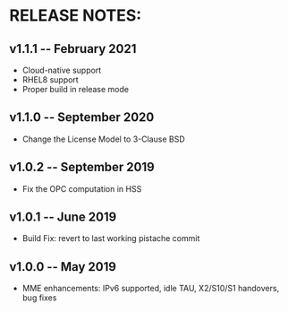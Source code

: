 # RELEASE NOTES: #

## v1.1.1 -- February 2021 ##

*  Cloud-native support
*  RHEL8 support
*  Proper build in release mode

## v1.1.0 -- September 2020 ##

* Change the License Model to 3-Clause BSD

## v1.0.2 -- September 2019 ##

* Fix the OPC computation in HSS

## v1.0.1 -- June 2019 ##

* Build Fix: revert to last working pistache commit

## v1.0.0 -- May 2019 ##

* MME enhancements: IPv6 supported, idle TAU, X2/S10/S1 handovers, bug fixes


